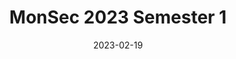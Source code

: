 ---
title: MonSec 2023 Semester 1
date: 2023-02-19
showDateUpdated: false
tags: [MonSec, Mutahar]
externalUrl: https://monsec.io/posts/2023s1/
_build: {render: never}
xml: false
---